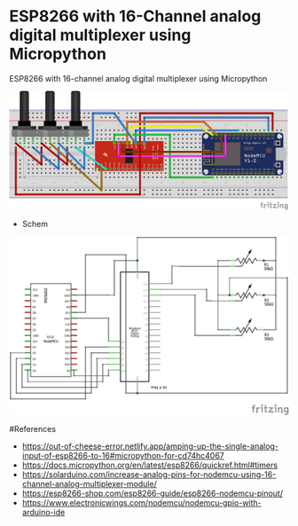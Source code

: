 # ESP8266 with 16-Channel analog digital multiplexer using Micropython
ESP8266 with 16-channel analog digital multiplexer using Micropython

![MicroPython](https://raw.githubusercontent.com/thusithawijethunga/micropython-esp8266-16-channel/main/diagram/MicroPython-Mux_bb.png)

* Schem

![MicroPython Schem](https://raw.githubusercontent.com/thusithawijethunga/micropython-esp8266-16-channel/main/diagram/MicroPython-Mux_schem.png)

#References

* https://out-of-cheese-error.netlify.app/amping-up-the-single-analog-input-of-esp8266-to-16#micropython-for-cd74hc4067
* https://docs.micropython.org/en/latest/esp8266/quickref.html#timers
* https://solarduino.com/increase-analog-pins-for-nodemcu-using-16-channel-analog-multiplexer-module/
* https://esp8266-shop.com/esp8266-guide/esp8266-nodemcu-pinout/
* https://www.electronicwings.com/nodemcu/nodemcu-gpio-with-arduino-ide

